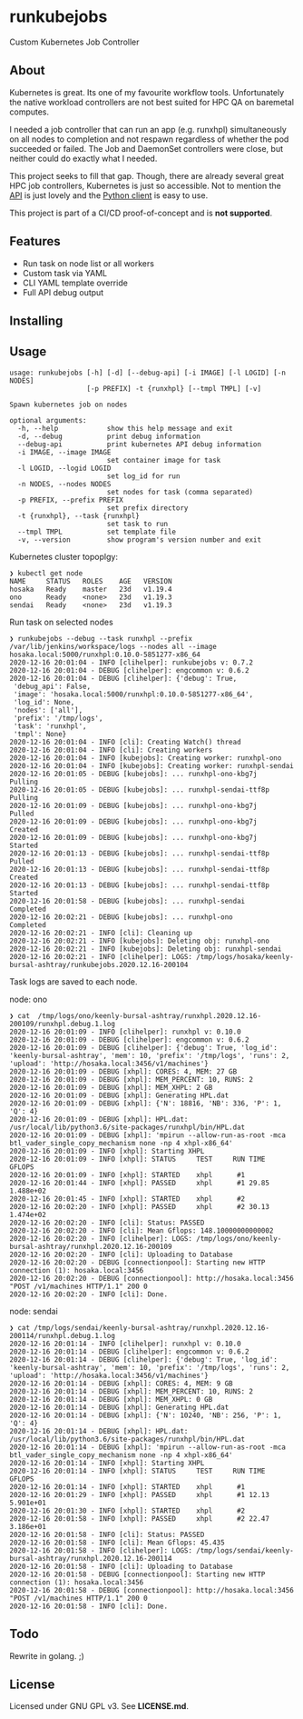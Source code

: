 # runkubejobs
Custom Kubernetes Job Controller

## About

Kubernetes is great. Its one of my favourite workflow tools. Unfortunately the
native workload controllers are not best suited for HPC QA on baremetal computes. 

I needed a job controller that can run an app (e.g. runxhpl) simultaneously on all 
nodes to completion and not respawn regardless of whether the pod succeeded or failed. 
The Job and DaemonSet controllers were close, but neither could do exactly what I needed.

This project seeks to fill that gap. Though, there are already several great HPC job
controllers, Kubernetes is just so accessible. Not to mention the 
[API](https://kubernetes.io/docs/concepts/overview/kubernetes-api/) is just lovely 
and the [Python client](https://github.com/kubernetes-client/python) is easy to use.

This project is part of a CI/CD proof-of-concept and is **not supported**.

## Features

* Run task on node list or all workers
* Custom task via YAML
* CLI YAML template override
* Full API debug output 

## Installing

## Usage

```
usage: runkubejobs [-h] [-d] [--debug-api] [-i IMAGE] [-l LOGID] [-n NODES]
                   [-p PREFIX] -t {runxhpl} [--tmpl TMPL] [-v]

Spawn kubernetes job on nodes

optional arguments:
  -h, --help            show this help message and exit
  -d, --debug           print debug information
  --debug-api           print kubernetes API debug information
  -i IMAGE, --image IMAGE
                        set container image for task
  -l LOGID, --logid LOGID
                        set log_id for run
  -n NODES, --nodes NODES
                        set nodes for task (comma separated)
  -p PREFIX, --prefix PREFIX
                        set prefix directory
  -t {runxhpl}, --task {runxhpl}
                        set task to run
  --tmpl TMPL           set template file
  -v, --version         show program's version number and exit
```

Kubernetes cluster topoplgy:
```
❯ kubectl get node
NAME     STATUS   ROLES    AGE   VERSION
hosaka   Ready    master   23d   v1.19.4
ono      Ready    <none>   23d   v1.19.3
sendai   Ready    <none>   23d   v1.19.3
```

Run task on selected nodes
```
❯ runkubejobs --debug --task runxhpl --prefix /var/lib/jenkins/workspace/logs --nodes all --image hosaka.local:5000/runxhpl:0.10.0-5851277-x86_64
2020-12-16 20:01:04 - INFO [clihelper]: runkubejobs v: 0.7.2
2020-12-16 20:01:04 - DEBUG [clihelper]: engcommon v: 0.6.2
2020-12-16 20:01:04 - DEBUG [clihelper]: {'debug': True,
 'debug_api': False,
 'image': 'hosaka.local:5000/runxhpl:0.10.0-5851277-x86_64',
 'log_id': None,
 'nodes': ['all'],
 'prefix': '/tmp/logs',
 'task': 'runxhpl',
 'tmpl': None}
2020-12-16 20:01:04 - INFO [cli]: Creating Watch() thread
2020-12-16 20:01:04 - INFO [cli]: Creating workers
2020-12-16 20:01:04 - INFO [kubejobs]: Creating worker: runxhpl-ono
2020-12-16 20:01:04 - INFO [kubejobs]: Creating worker: runxhpl-sendai
2020-12-16 20:01:05 - DEBUG [kubejobs]: ... runxhpl-ono-kbg7j        Pulling
2020-12-16 20:01:05 - DEBUG [kubejobs]: ... runxhpl-sendai-ttf8p     Pulling
2020-12-16 20:01:09 - DEBUG [kubejobs]: ... runxhpl-ono-kbg7j        Pulled
2020-12-16 20:01:09 - DEBUG [kubejobs]: ... runxhpl-ono-kbg7j        Created
2020-12-16 20:01:09 - DEBUG [kubejobs]: ... runxhpl-ono-kbg7j        Started
2020-12-16 20:01:13 - DEBUG [kubejobs]: ... runxhpl-sendai-ttf8p     Pulled
2020-12-16 20:01:13 - DEBUG [kubejobs]: ... runxhpl-sendai-ttf8p     Created
2020-12-16 20:01:13 - DEBUG [kubejobs]: ... runxhpl-sendai-ttf8p     Started
2020-12-16 20:01:58 - DEBUG [kubejobs]: ... runxhpl-sendai           Completed
2020-12-16 20:02:21 - DEBUG [kubejobs]: ... runxhpl-ono              Completed
2020-12-16 20:02:21 - INFO [cli]: Cleaning up
2020-12-16 20:02:21 - INFO [kubejobs]: Deleting obj: runxhpl-ono
2020-12-16 20:02:21 - INFO [kubejobs]: Deleting obj: runxhpl-sendai
2020-12-16 20:02:21 - INFO [clihelper]: LOGS: /tmp/logs/hosaka/keenly-bursal-ashtray/runkubejobs.2020.12.16-200104

```

Task logs are saved to each node.

node: ono
```
❯ cat  /tmp/logs/ono/keenly-bursal-ashtray/runxhpl.2020.12.16-200109/runxhpl.debug.1.log
2020-12-16 20:01:09 - INFO [clihelper]: runxhpl v: 0.10.0
2020-12-16 20:01:09 - DEBUG [clihelper]: engcommon v: 0.6.2
2020-12-16 20:01:09 - DEBUG [clihelper]: {'debug': True, 'log_id': 'keenly-bursal-ashtray', 'mem': 10, 'prefix': '/tmp/logs', 'runs': 2, 'upload': 'http://hosaka.local:3456/v1/machines'}
2020-12-16 20:01:09 - DEBUG [xhpl]: CORES: 4, MEM: 27 GB
2020-12-16 20:01:09 - DEBUG [xhpl]: MEM_PERCENT: 10, RUNS: 2
2020-12-16 20:01:09 - DEBUG [xhpl]: MEM_XHPL: 2 GB
2020-12-16 20:01:09 - DEBUG [xhpl]: Generating HPL.dat
2020-12-16 20:01:09 - DEBUG [xhpl]: {'N': 18816, 'NB': 336, 'P': 1, 'Q': 4}
2020-12-16 20:01:09 - DEBUG [xhpl]: HPL.dat: /usr/local/lib/python3.6/site-packages/runxhpl/bin/HPL.dat
2020-12-16 20:01:09 - DEBUG [xhpl]: 'mpirun --allow-run-as-root -mca btl_vader_single_copy_mechanism none -np 4 xhpl-x86_64'
2020-12-16 20:01:09 - INFO [xhpl]: Starting XHPL
2020-12-16 20:01:09 - INFO [xhpl]: STATUS     TEST     RUN TIME      GFLOPS
2020-12-16 20:01:09 - INFO [xhpl]: STARTED    xhpl      #1
2020-12-16 20:01:44 - INFO [xhpl]: PASSED     xhpl      #1 29.85     1.488e+02
2020-12-16 20:01:45 - INFO [xhpl]: STARTED    xhpl      #2
2020-12-16 20:02:20 - INFO [xhpl]: PASSED     xhpl      #2 30.13     1.474e+02
2020-12-16 20:02:20 - INFO [cli]: Status: PASSED
2020-12-16 20:02:20 - INFO [cli]: Mean Gflops: 148.10000000000002
2020-12-16 20:02:20 - INFO [clihelper]: LOGS: /tmp/logs/ono/keenly-bursal-ashtray/runxhpl.2020.12.16-200109
2020-12-16 20:02:20 - INFO [cli]: Uploading to Database
2020-12-16 20:02:20 - DEBUG [connectionpool]: Starting new HTTP connection (1): hosaka.local:3456
2020-12-16 20:02:20 - DEBUG [connectionpool]: http://hosaka.local:3456 "POST /v1/machines HTTP/1.1" 200 0
2020-12-16 20:02:20 - INFO [cli]: Done.
```

node: sendai
```
❯ cat /tmp/logs/sendai/keenly-bursal-ashtray/runxhpl.2020.12.16-200114/runxhpl.debug.1.log
2020-12-16 20:01:14 - INFO [clihelper]: runxhpl v: 0.10.0
2020-12-16 20:01:14 - DEBUG [clihelper]: engcommon v: 0.6.2
2020-12-16 20:01:14 - DEBUG [clihelper]: {'debug': True, 'log_id': 'keenly-bursal-ashtray', 'mem': 10, 'prefix': '/tmp/logs', 'runs': 2, 'upload': 'http://hosaka.local:3456/v1/machines'}
2020-12-16 20:01:14 - DEBUG [xhpl]: CORES: 4, MEM: 9 GB
2020-12-16 20:01:14 - DEBUG [xhpl]: MEM_PERCENT: 10, RUNS: 2
2020-12-16 20:01:14 - DEBUG [xhpl]: MEM_XHPL: 0 GB
2020-12-16 20:01:14 - DEBUG [xhpl]: Generating HPL.dat
2020-12-16 20:01:14 - DEBUG [xhpl]: {'N': 10240, 'NB': 256, 'P': 1, 'Q': 4}
2020-12-16 20:01:14 - DEBUG [xhpl]: HPL.dat: /usr/local/lib/python3.6/site-packages/runxhpl/bin/HPL.dat
2020-12-16 20:01:14 - DEBUG [xhpl]: 'mpirun --allow-run-as-root -mca btl_vader_single_copy_mechanism none -np 4 xhpl-x86_64'
2020-12-16 20:01:14 - INFO [xhpl]: Starting XHPL
2020-12-16 20:01:14 - INFO [xhpl]: STATUS     TEST     RUN TIME      GFLOPS
2020-12-16 20:01:14 - INFO [xhpl]: STARTED    xhpl      #1
2020-12-16 20:01:29 - INFO [xhpl]: PASSED     xhpl      #1 12.13     5.901e+01
2020-12-16 20:01:30 - INFO [xhpl]: STARTED    xhpl      #2
2020-12-16 20:01:58 - INFO [xhpl]: PASSED     xhpl      #2 22.47     3.186e+01
2020-12-16 20:01:58 - INFO [cli]: Status: PASSED
2020-12-16 20:01:58 - INFO [cli]: Mean Gflops: 45.435
2020-12-16 20:01:58 - INFO [clihelper]: LOGS: /tmp/logs/sendai/keenly-bursal-ashtray/runxhpl.2020.12.16-200114
2020-12-16 20:01:58 - INFO [cli]: Uploading to Database
2020-12-16 20:01:58 - DEBUG [connectionpool]: Starting new HTTP connection (1): hosaka.local:3456
2020-12-16 20:01:58 - DEBUG [connectionpool]: http://hosaka.local:3456 "POST /v1/machines HTTP/1.1" 200 0
2020-12-16 20:01:58 - INFO [cli]: Done.
```

## Todo

Rewrite in golang. ;)

## License

Licensed under GNU GPL v3. See **LICENSE.md**.
